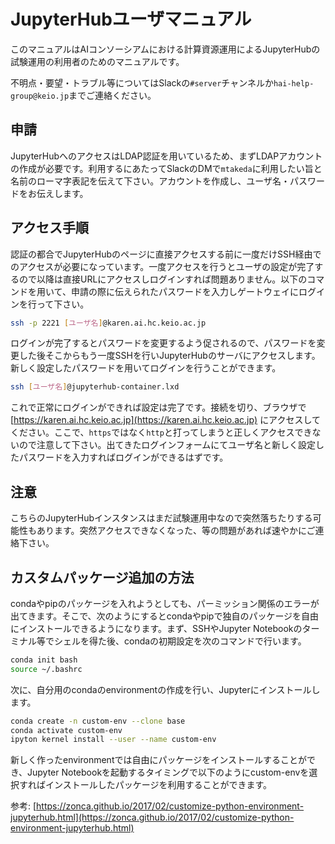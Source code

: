 # JupyterHubユーザマニュアル
このマニュアルはAIコンソーシアムにおける計算資源運用によるJupyterHubの試験運用の利用者のためのマニュアルです。

不明点・要望・トラブル等についてはSlackの`#server`チャンネルか`hai-help-group@keio.jp`までご連絡ください。

## 申請
JupyterHubへのアクセスはLDAP認証を用いているため、まずLDAPアカウントの作成が必要です。利用するにあたってSlackのDMで`mtakeda`に利用したい旨と名前のローマ字表記を伝えて下さい。アカウントを作成し、ユーザ名・パスワードをお伝えします。

## アクセス手順
認証の都合でJupyterHubのページに直接アクセスする前に一度だけSSH経由でのアクセスが必要になっています。一度アクセスを行うとユーザの設定が完了するので以降は直接URLにアクセスしログインすれば問題ありません。以下のコマンドを用いて、申請の際に伝えられたパスワードを入力しゲートウェイにログインを行って下さい。

```sh
ssh -p 2221 [ユーザ名]@karen.ai.hc.keio.ac.jp
```

ログインが完了するとパスワードを変更するよう促されるので、パスワードを変更した後そこからもう一度SSHを行いJupyterHubのサーバにアクセスします。新しく設定したパスワードを用いてログインを行うことができます。

```sh
ssh [ユーザ名]@jupyterhub-container.lxd
```

これで正常にログインができれば設定は完了です。接続を切り、ブラウザで [https://karen.ai.hc.keio.ac.jp](https://karen.ai.hc.keio.ac.jp) にアクセスしてください。ここで、`https`ではなく`http`と打ってしまうと正しくアクセスできないので注意して下さい。出てきたログインフォームにてユーザ名と新しく設定したパスワードを入力すればログインができるはずです。

## 注意
こちらのJupyterHubインスタンスはまだ試験運用中なので突然落ちたりする可能性もあります。突然アクセスできなくなった、等の問題があれば速やかにご連絡下さい。

## カスタムパッケージ追加の方法
condaやpipのパッケージを入れようとしても、パーミッション関係のエラーが出てきます。そこで、次のようにするとcondaやpipで独自のパッケージを自由にインストールできるようになります。まず、SSHやJupyter Notebookのターミナル等でシェルを得た後、condaの初期設定を次のコマンドで行います。

```sh
conda init bash
source ~/.bashrc
```

次に、自分用のcondaのenvironmentの作成を行い、Jupyterにインストールします。

```sh
conda create -n custom-env --clone base
conda activate custom-env
ipyton kernel install --user --name custom-env
```

新しく作ったenvironmentでは自由にパッケージをインストールすることができ、Jupyter Notebookを起動するタイミングで以下のようにcustom-envを選択すればインストールしたパッケージを利用することができます。

参考: [https://zonca.github.io/2017/02/customize-python-environment-jupyterhub.html](https://zonca.github.io/2017/02/customize-python-environment-jupyterhub.html)

